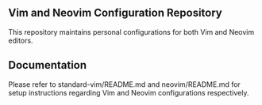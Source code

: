 ## Vim and Neovim Configuration Repository
This repository maintains personal configurations for both Vim and Neovim editors.

## Documentation
Please refer to standard-vim/README.md and neovim/README.md for setup instructions regarding Vim and Neovim configurations respectively.
